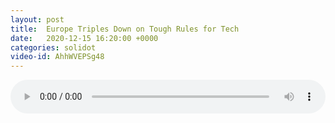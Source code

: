 ```yaml
---
layout: post
title:  Europe Triples Down on Tough Rules for Tech
date:   2020-12-15 16:20:00 +0000
categories: solidot
video-id: AhhWVEPSg48
---
```


<audio src="/assets/487c3d1f00109f8edceafd011d9917a7.mp3" style="width: 100%;" controls></audio>

